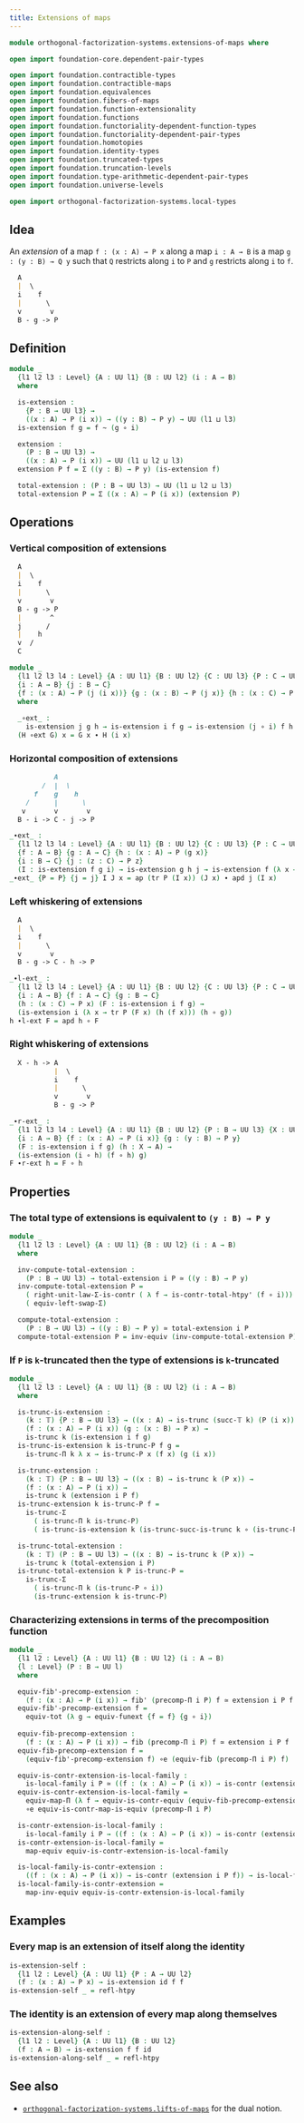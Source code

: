 ```yaml
---
title: Extensions of maps
---
```


```agda
module orthogonal-factorization-systems.extensions-of-maps where

open import foundation-core.dependent-pair-types

open import foundation.contractible-types
open import foundation.contractible-maps
open import foundation.equivalences
open import foundation.fibers-of-maps
open import foundation.function-extensionality
open import foundation.functions
open import foundation.functoriality-dependent-function-types
open import foundation.functoriality-dependent-pair-types
open import foundation.homotopies
open import foundation.identity-types
open import foundation.truncated-types
open import foundation.truncation-levels
open import foundation.type-arithmetic-dependent-pair-types
open import foundation.universe-levels

open import orthogonal-factorization-systems.local-types
```

## Idea

An _extension_ of a map `f : (x : A) → P x` along a map `i : A → B`
is a map `g : (y : B) → Q y` such that `Q` restricts along `i`
to `P` and `g` restricts along `i` to `f`.

```md
  A
  |  \
  i    f
  |      \
  v       v
  B - g -> P
```

## Definition

```agda
module _
  {l1 l2 l3 : Level} {A : UU l1} {B : UU l2} (i : A → B)
  where

  is-extension :
    {P : B → UU l3} →
    ((x : A) → P (i x)) → ((y : B) → P y) → UU (l1 ⊔ l3)
  is-extension f g = f ~ (g ∘ i)

  extension :
    (P : B → UU l3) →
    ((x : A) → P (i x)) → UU (l1 ⊔ l2 ⊔ l3)
  extension P f = Σ ((y : B) → P y) (is-extension f)

  total-extension : (P : B → UU l3) → UU (l1 ⊔ l2 ⊔ l3)
  total-extension P = Σ ((x : A) → P (i x)) (extension P)
```

## Operations

### Vertical composition of extensions

```md
  A
  |  \
  i    f
  |      \
  v       v
  B - g -> P
  |       ^
  j      /
  |    h
  v  /
  C
```

```agda
module _
  {l1 l2 l3 l4 : Level} {A : UU l1} {B : UU l2} {C : UU l3} {P : C → UU l4}
  {i : A → B} {j : B → C}
  {f : (x : A) → P (j (i x))} {g : (x : B) → P (j x)} {h : (x : C) → P x}
  where
  
  _∘ext_ :
    is-extension j g h → is-extension i f g → is-extension (j ∘ i) f h
  (H ∘ext G) x = G x ∙ H (i x)
```

### Horizontal composition of extensions

```md
           A
        /  |  \
      f    g    h
    /      |      \
   v       v       v
  B - i -> C - j -> P
```

```agda
_∙ext_ :
  {l1 l2 l3 l4 : Level} {A : UU l1} {B : UU l2} {C : UU l3} {P : C → UU l4}
  {f : A → B} {g : A → C} {h : (x : A) → P (g x)}
  {i : B → C} {j : (z : C) → P z}
  (I : is-extension f g i) → is-extension g h j → is-extension f (λ x → tr P (I x) (h x)) (j ∘ i)
_∙ext_ {P = P} {j = j} I J x = ap (tr P (I x)) (J x) ∙ apd j (I x)
```

### Left whiskering of extensions

```md
  A
  |  \
  i    f
  |      \
  v       v
  B - g -> C - h -> P
```

```agda
_∙l-ext_ :
  {l1 l2 l3 l4 : Level} {A : UU l1} {B : UU l2} {C : UU l3} {P : C → UU l4}
  {i : A → B} {f : A → C} {g : B → C}
  (h : (x : C) → P x) (F : is-extension i f g) →
  (is-extension i (λ x → tr P (F x) (h (f x))) (h ∘ g))
h ∙l-ext F = apd h ∘ F
```

### Right whiskering of extensions

```md
  X - h -> A
           |  \
           i    f
           |      \
           v       v
           B - g -> P
```

```agda
_∙r-ext_ :
  {l1 l2 l3 l4 : Level} {A : UU l1} {B : UU l2} {P : B → UU l3} {X : UU l4}
  {i : A → B} {f : (x : A) → P (i x)} {g : (y : B) → P y} 
  (F : is-extension i f g) (h : X → A) →
  (is-extension (i ∘ h) (f ∘ h) g)
F ∙r-ext h = F ∘ h
```

## Properties

### The total type of extensions is equivalent to `(y : B) → P y`

```agda
module _
  {l1 l2 l3 : Level} {A : UU l1} {B : UU l2} (i : A → B)
  where

  inv-compute-total-extension :
    (P : B → UU l3) → total-extension i P ≃ ((y : B) → P y)
  inv-compute-total-extension P =
    ( right-unit-law-Σ-is-contr ( λ f → is-contr-total-htpy' (f ∘ i))) ∘e
    ( equiv-left-swap-Σ)

  compute-total-extension :
    (P : B → UU l3) → ((y : B) → P y) ≃ total-extension i P
  compute-total-extension P = inv-equiv (inv-compute-total-extension P)
```

### If `P` is `k`-truncated then the type of extensions is `k`-truncated

```agda
module _
  {l1 l2 l3 : Level} {A : UU l1} {B : UU l2} (i : A → B)
  where

  is-trunc-is-extension :
    (k : 𝕋) {P : B → UU l3} → ((x : A) → is-trunc (succ-𝕋 k) (P (i x))) →
    (f : (x : A) → P (i x)) (g : (x : B) → P x) →
    is-trunc k (is-extension i f g)
  is-trunc-is-extension k is-trunc-P f g =
    is-trunc-Π k λ x → is-trunc-P x (f x) (g (i x))

  is-trunc-extension :
    (k : 𝕋) {P : B → UU l3} → ((x : B) → is-trunc k (P x)) →
    (f : (x : A) → P (i x)) →
    is-trunc k (extension i P f)
  is-trunc-extension k is-trunc-P f =
    is-trunc-Σ
      ( is-trunc-Π k is-trunc-P)
      ( is-trunc-is-extension k (is-trunc-succ-is-trunc k ∘ (is-trunc-P ∘ i)) f)

  is-trunc-total-extension :
    (k : 𝕋) (P : B → UU l3) → ((x : B) → is-trunc k (P x)) →
    is-trunc k (total-extension i P)
  is-trunc-total-extension k P is-trunc-P =
    is-trunc-Σ
      ( is-trunc-Π k (is-trunc-P ∘ i))
      (is-trunc-extension k is-trunc-P)
```

### Characterizing extensions in terms of the precomposition function

```agda
module _
  {l1 l2 : Level} {A : UU l1} {B : UU l2} (i : A → B)
  {l : Level} (P : B → UU l)
  where

  equiv-fib'-precomp-extension :
    (f : (x : A) → P (i x)) → fib' (precomp-Π i P) f ≃ extension i P f
  equiv-fib'-precomp-extension f =
    equiv-tot (λ g → equiv-funext {f = f} {g ∘ i})
  
  equiv-fib-precomp-extension :
    (f : (x : A) → P (i x)) → fib (precomp-Π i P) f ≃ extension i P f
  equiv-fib-precomp-extension f =
    (equiv-fib'-precomp-extension f) ∘e (equiv-fib (precomp-Π i P) f)

  equiv-is-contr-extension-is-local-family :
    is-local-family i P ≃ ((f : (x : A) → P (i x)) → is-contr (extension i P f))
  equiv-is-contr-extension-is-local-family =
    equiv-map-Π (λ f → equiv-is-contr-equiv (equiv-fib-precomp-extension f))
    ∘e equiv-is-contr-map-is-equiv (precomp-Π i P)

  is-contr-extension-is-local-family :
    is-local-family i P → ((f : (x : A) → P (i x)) → is-contr (extension i P f))
  is-contr-extension-is-local-family =
    map-equiv equiv-is-contr-extension-is-local-family

  is-local-family-is-contr-extension :
    ((f : (x : A) → P (i x)) → is-contr (extension i P f)) → is-local-family i P
  is-local-family-is-contr-extension =
    map-inv-equiv equiv-is-contr-extension-is-local-family
```

## Examples

### Every map is an extension of itself along the identity

```agda
is-extension-self :
  {l1 l2 : Level} {A : UU l1} {P : A → UU l2}
  (f : (x : A) → P x) → is-extension id f f
is-extension-self _ = refl-htpy
```

### The identity is an extension of every map along themselves

```agda
is-extension-along-self :
  {l1 l2 : Level} {A : UU l1} {B : UU l2}
  (f : A → B) → is-extension f f id
is-extension-along-self _ = refl-htpy
```

## See also

- [`orthogonal-factorization-systems.lifts-of-maps`](orthogonal-factorization-systems.lifts-of-maps.html) for the dual notion.
